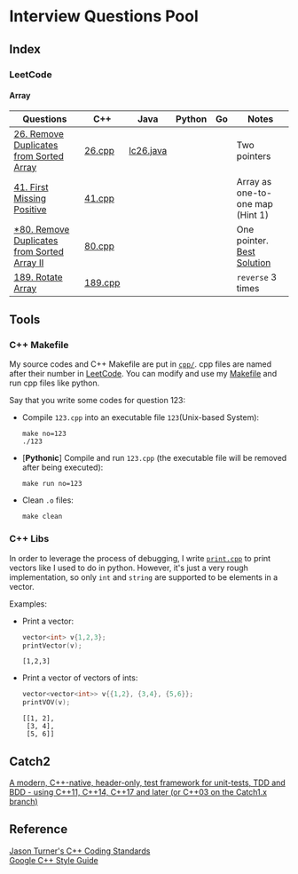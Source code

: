 # Interview Questions Pool

## Index


### LeetCode
#### Array
|Questions|C++|Java|Python|Go|Notes|
|--|--|--|--|--|--|
|[26. Remove Duplicates from Sorted Array](https://leetcode.com/problems/remove-duplicates-from-sorted-array/)|[26.cpp](cpp/26.cpp)|[lc26.java](java/lc26.java)|||Two pointers|
|[41. First Missing Positive](https://leetcode.com/problems/first-missing-positive/)|[41.cpp](cpp/41.cpp)||||Array as one-to-one map (Hint 1)|
|[*80. Remove Duplicates from Sorted Array II](https://leetcode.com/problems/remove-duplicates-from-sorted-array-ii/)|[80.cpp](cpp/80.cpp)||||One pointer. [Best Solution](https://leetcode.com/problems/remove-duplicates-from-sorted-array-ii/discuss/27976/3-6-easy-lines-C%2B%2B-Java-Python-Ruby)|
|[189. Rotate Array](https://leetcode.com/problems/rotate-array/)|[189.cpp](cpp/189.cpp)||||`reverse` 3 times|


## Tools
### C++ Makefile
My source codes and C++ Makefile are put in [`cpp/`](cpp). cpp files are named after their number in [LeetCode](https://leetcode.com/). You can modify and use my [Makefile](cpp/Makefile) and run cpp files like python.

Say that you write some codes for question 123:

- Compile `123.cpp` into an executable file `123`(Unix-based System):
    ```
    make no=123
    ./123
    ```
- [**Pythonic**] Compile and run `123.cpp` (the executable file will be removed after being executed):
    ```
    make run no=123
    ```
- Clean `.o` files:
    ```
    make clean
    ```


### C++ Libs
In order to leverage the process of debugging, I write [`print.cpp`](cpp/print.cpp) to print vectors like I used to do in python. However, it's just a very rough implementation, so only `int` and `string` are supported to be elements in a vector.

Examples:

- Print a vector:
    ```cpp
    vector<int> v{1,2,3};
    printVector(v);
    ```
    ```
    [1,2,3]
    ```

- Print a vector of vectors of ints:
    ```cpp
    vector<vector<int>> v{{1,2}, {3,4}, {5,6}};
    printVOV(v);
    ```
    ```
    [[1, 2],
     [3, 4],
     [5, 6]]
    ```


## Catch2
[A modern, C++-native, header-only, test framework for unit-tests, TDD and BDD - using C++11, C++14, C++17 and later (or C++03 on the Catch1.x branch)](https://github.com/catchorg/Catch2)


## Reference
[Jason Turner's C++ Coding Standards](https://gist.github.com/lefticus/10191322)  
[Google C++ Style Guide](https://google.github.io/styleguide/cppguide.html)

